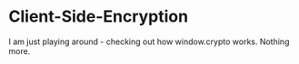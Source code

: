 # Client-Side-Encryption

I am just playing around - checking out how window.crypto works.
Nothing more.

